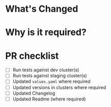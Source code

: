 # What's Changed

# Why is it required?

# PR checklist
- [ ] Run tests against dev cluster(s)
- [ ] Run tests against staging cluster(s)
- [ ] Updated `values.yaml` where required
- [ ] Updated versions in clusters where required
- [ ] Updated Changelog
- [ ] Updated Readme (where required)
